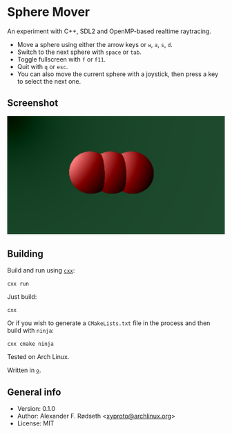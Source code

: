 # Sphere Mover

An experiment with C++, SDL2 and OpenMP-based realtime raytracing.

* Move a sphere using either the arrow keys or `w`, `a`, `s`, `d`.
* Switch to the next sphere with `space` or `tab`.
* Toggle fullscreen with `f` or `f11`.
* Quit with `q` or `esc`.
* You can also move the current sphere with a joystick, then press a key to select the next one.

## Screenshot

![screenshot](img/screenshot.png)

## Building

Build and run using [`cxx`](https://github.com/xyproto/cxx):

    cxx run

Just build:

    cxx

Or if you wish to generate a `CMakeLists.txt` file in the process and then build with `ninja`:

    cxx cmake ninja

Tested on Arch Linux.

Written in [`o`](https://github.com/xyproto/o).

## General info

* Version: 0.1.0
* Author: Alexander F. Rødseth &lt;xyproto@archlinux.org&gt;
* License: MIT
